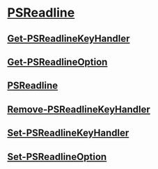 #  [PSReadline](PSReadline.md)
##  [Get-PSReadlineKeyHandler](get-psreadlinekeyhandler.md)
##  [Get-PSReadlineOption](get-psreadlineoption.md)
##  [PSReadline](psreadline.md)
##  [Remove-PSReadlineKeyHandler](remove-psreadlinekeyhandler.md)
##  [Set-PSReadlineKeyHandler](set-psreadlinekeyhandler.md)
##  [Set-PSReadlineOption](set-psreadlineoption.md)
